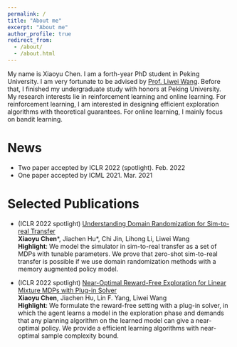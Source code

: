 ```yaml
---
permalink: /
title: "About me"
excerpt: "About me"
author_profile: true
redirect_from: 
  - /about/
  - /about.html
---
```


My name is Xiaoyu Chen. I am a forth-year PhD student in Peking University. I am very fortunate to be advised by [Prof. Liwei Wang](http://www.liweiwang-pku.com). Before that, I finished my undergraduate study with honors at Peking University. My research interests lie in reinforcement learning and online learning. For reinforcement learning, I am interested in designing efficient exploration algorithms with theoretical guarantees. For online learning, I mainly focus on bandit learning.

News
======
* Two paper accepted by ICLR 2022 (spotlight). Feb. 2022
* One paper accepted by ICML 2021. Mar. 2021

Selected Publications
======
* (ICLR 2022 spotlight) [Understanding Domain Randomization for Sim-to-real Transfer](https://arxiv.org/abs/2110.03239)  
**Xiaoyu Chen**\*, Jiachen Hu\*,  Chi Jin, Lihong Li, Liwei Wang  
**Highlight**: We model the simulator in sim-to-real transfer as a set of MDPs with tunable parameters. We prove that zero-shot sim-to-real transfer is possible if we use domain randomization methods with a memory augmented policy model.

* (ICLR 2022 spotlight) [Near-Optimal Reward-Free Exploration for Linear Mixture MDPs with Plug-in Solver](https://arxiv.org/abs/2110.03244)  
**Xiaoyu Chen**, Jiachen Hu, Lin F. Yang, Liwei Wang  
**Highlight**: We formulate the reward-free setting with a plug-in solver, in which the agent learns a model in the exploration phase and demands that any planning algorithm on the learned model can give a near-optimal policy. We provide a efficient learning algorithms with near-optimal sample complexity bound.